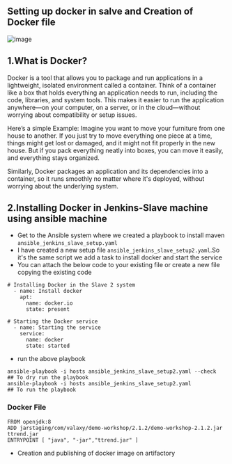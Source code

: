 ## Setting up docker in salve and Creation of Docker file 
![image](https://github.com/user-attachments/assets/9ed3ec86-02f7-464a-a192-725fd85f7cbf)

## 1.What is Docker?
Docker is a tool that allows you to package and run applications in a lightweight, isolated environment called a container. Think of a container like a box that holds everything an application needs to run, including the code, libraries, and system tools. This makes it easier to run the application anywhere—on your computer, on a server, or in the cloud—without worrying about compatibility or setup issues.

Here’s a simple Example:
Imagine you want to move your furniture from one house to another. If you just try to move everything one piece at a time, things might get lost or damaged, and it might not fit properly in the new house. But if you pack everything neatly into boxes, you can move it easily, and everything stays organized.

Similarly, Docker packages an application and its dependencies into a container, so it runs smoothly no matter where it's deployed, without worrying about the underlying system.

## 2.Installing Docker in Jenkins-Slave machine using ansible machine

- Get to the Ansible system where we created a playbook to install maven ```ansible_jenkins_slave_setup.yaml```
- I have created a new setup file ```ansible_jenkins_slave_setup2.yaml```.So it's the same script we add a task to install docker and start the service
- You can attach the below code to your existing file or create a new file copying the existing code
  
```
# Installing Docker in the Slave 2 system
  - name: Install docker
    apt:
      name: docker.io
      state: present

# Starting the Docker service
  - name: Starting the service
    service:
      name: docker
      state: started
```
- run the above playbook
```
ansible-playbook -i hosts ansible_jenkins_slave_setup2.yaml --check  ## To dry run the playbook
ansible-playbook -i hosts ansible_jenkins_slave_setup2.yaml          ## To run the playbook
```




### Docker File


```
FROM openjdk:8
ADD jarstaging/com/valaxy/demo-workshop/2.1.2/demo-workshop-2.1.2.jar ttrend.jar
ENTRYPOINT [ "java", "-jar","ttrend.jar" ]
```


- Creation and publishing of docker image on artifactory 

